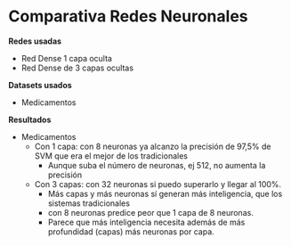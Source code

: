 # Comparativa Redes Neuronales

**Redes usadas**   
- Red Dense 1 capa oculta
- Red Dense de 3 capas ocultas 

**Datasets usados**   
- Medicamentos

**Resultados**
- Medicamentos
	+ Con 1 capa: con 8 neuronas ya alcanzo la precisión de 97,5% de SVM que era el mejor de los tradicionales
        + Aunque suba el número de neuronas, ej 512, no aumenta la precisión
	+ Con 3 capas: con 32 neuronas si puedo superarlo y llegar al 100%. 
        + Más capas y más neuronas sí generan más inteligencia, que los sistemas tradicionales
        + con 8 neuronas predice peor que 1 capa de 8 neuronas. 
        + Parece que más inteligencia necesita además de más profundidad (capas) más neuronas por capa. 
